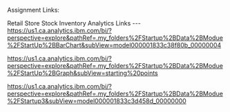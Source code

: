 Assignment Links:

Retail Store Stock Inventory Analytics
Links ---
https://us1.ca.analytics.ibm.com/bi/?perspective=explore&pathRef=.my_folders%2FStartup%2BData%2BModue%2FStartUp%2BBarChart&subView=model000001833c38f80b_00000004

https://us1.ca.analytics.ibm.com/bi/?perspective=explore&pathRef=.my_folders%2FStartup%2BData%2BModue%2FStartUp%2BGraph&subView=starting%20points

https://us1.ca.analytics.ibm.com/bi/?perspective=explore&pathRef=.my_folders%2FStartup%2BData%2BModue%2FStartup3&subView=model000001833c3d458d_00000000 
